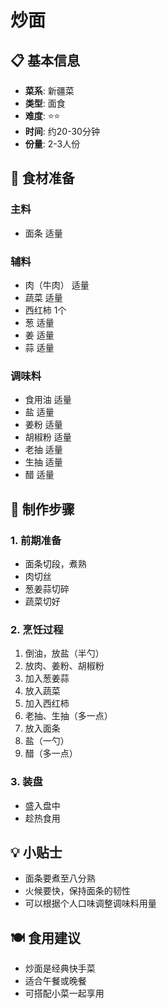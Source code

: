 # 炒面

## 📋 基本信息

- **菜系**: 新疆菜
- **类型**: 面食
- **难度**: ⭐⭐
- **时间**: 约20-30分钟
- **份量**: 2-3人份

## 🧂 食材准备

### 主料
- 面条 适量

### 辅料
- 肉（牛肉） 适量
- 蔬菜 适量
- 西红柿 1个
- 葱 适量
- 姜 适量
- 蒜 适量

### 调味料
- 食用油 适量
- 盐 适量
- 姜粉 适量
- 胡椒粉 适量
- 老抽 适量
- 生抽 适量
- 醋 适量

## 🔪 制作步骤

### 1. 前期准备
- 面条切段，煮熟
- 肉切丝
- 葱姜蒜切碎
- 蔬菜切好

### 2. 烹饪过程
1. 倒油，放盐（半勺）
2. 放肉、姜粉、胡椒粉
3. 加入葱姜蒜
4. 放入蔬菜
5. 加入西红柿
6. 老抽、生抽（多一点）
7. 放入面条
8. 盐（一勺）
9. 醋（多一点）

### 3. 装盘
- 盛入盘中
- 趁热食用

## 💡 小贴士
- 面条要煮至八分熟
- 火候要快，保持面条的韧性
- 可以根据个人口味调整调味料用量

## 🍽️ 食用建议
- 炒面是经典快手菜
- 适合午餐或晚餐
- 可搭配小菜一起享用